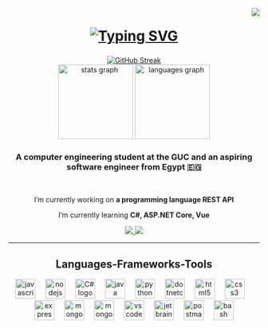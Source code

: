 <img align="right" src="https://visitor-badge.laobi.icu/badge?page_id=OmarAshraf-02.OmarAshraf-02&left_color=%23292C34&right_color=%23BD78E1" />

<h1 align="center">
<a href="https://git.io/typing-svg"><img src="https://readme-typing-svg.herokuapp.com?font=JetBrains+Mono&size=32&duration=2000&pause=1000&color=C3C9DA&center=true&vCenter=true&random=true&width=800&height=120&lines=Hello%2C+I'm+Omar+Ashraf;Welcome+to+my+profile" alt="Typing SVG" /></a>
</h1>


###
<div align="center">
  <a href="https://git.io/streak-stats"><img src="https://streak-stats.demolab.com?user=OmarAshraf-02&theme=onedark&hide_border=true&card_width=535&hide_total_contributions=true" alt="GitHub Streak" /></a>
</div>
<div align="center">
  <img src="https://github-readme-stats.vercel.app/api?username=OmarAshraf-02&hide_title=false&hide_rank=true&show_icons=true&include_all_commits=true&count_private=true&disable_animations=false&theme=one_dark_pro&locale=en&hide_border=false" height="150" alt="stats graph"  />
  <img src="https://github-readme-stats.vercel.app/api/top-langs?username=OmarAshraf-02&locale=en&hide_title=false&layout=compact&card_width=320&langs_count=5&theme=one_dark_pro&hide_border=false" height="150" alt="languages graph"  />
</div>

###

<h3 align="center">A computer engineering student at the GUC and an aspiring software engineer from Egypt 🇪🇬</h3>

<br/>

<div align="center">
 
 I’m currently working on **a programming language REST API**
 
 I’m currently learning **C#, ASP.NET Core, Vue**

 </div>

 <div align="center">
  <a href="mailto:omar@omarashraf.dev">
    <img src="https://img.shields.io/badge/Email-292C34?style=for-the-badge&logo=gmail&logoColor=BD78E1" />
  </a>
  <a href="https://linkedin.com/in/omarashraf02" target="_blank">
    <img src="https://img.shields.io/badge/LinkedIn-292C34?style=for-the-badge&logo=linkedin&logoColor=BD78E1" />
  </a>
 </div>

 <hr/>

###
<h2 align="center">Languages-Frameworks-Tools</h2>
<div align="center">
  <img src="https://cdn.jsdelivr.net/gh/devicons/devicon/icons/javascript/javascript-original.svg" height="40" alt="javascript logo"  />
  <img width="12" />
  <img src="https://cdn.jsdelivr.net/gh/devicons/devicon/icons/nodejs/nodejs-original-wordmark.svg" height="40" alt="nodejs logo"  />
  <img width="12" />
  <img src="https://cdn.jsdelivr.net/gh/devicons/devicon/icons/csharp/csharp-original.svg" height="40" alt="C# logo"  />
  <img width="12" />
  <img src="https://cdn.jsdelivr.net/gh/devicons/devicon/icons/java/java-original.svg" height="40" alt="java logo"  />
  <img width="12" />
  <img src="https://cdn.jsdelivr.net/gh/devicons/devicon/icons/python/python-original.svg" height="40" alt="python logo"  />
  <img width="12" />
  <img src="https://cdn.jsdelivr.net/gh/devicons/devicon/icons/dotnetcore/dotnetcore-original.svg" height="40" alt="dotnetcore logo"  />
  <img width="12" />
  <img src="https://cdn.jsdelivr.net/gh/devicons/devicon/icons/html5/html5-original.svg" height="40" alt="html5 logo"  />
  <img width="12" />
  <img src="https://cdn.jsdelivr.net/gh/devicons/devicon/icons/css3/css3-original.svg" height="40" alt="css3 logo"  />
  <img width="12" />
  <img src="https://cdn.jsdelivr.net/gh/devicons/devicon/icons/express/express-original.svg" height="40" alt="express logo"  />
  <img width="12" />
  <img src="https://cdn.jsdelivr.net/gh/devicons/devicon/icons/mongodb/mongodb-original-wordmark.svg" height="40" alt="mongodb logo"  />
  <img width="12" />
  <img src="https://cdn.jsdelivr.net/gh/devicons/devicon/icons/mongoose/mongoose-original-wordmark.svg" height="40" alt="mongoose logo"  />
  <img width="12" />
  <img src="https://cdn.jsdelivr.net/gh/devicons/devicon/icons/vscode/vscode-original.svg" height="40" alt="vscode logo"  />
  <img width="12" />
  <img src="https://cdn.jsdelivr.net/gh/devicons/devicon/icons/jetbrains/jetbrains-original.svg" height="40" alt="jetbrains logo"  />
  <img width="12" />
  <img src="https://cdn.jsdelivr.net/gh/devicons/devicon/icons/postman/postman-original.svg" height="40" alt="postman logo"  />
  <img width="12" />
  <img src="https://cdn.jsdelivr.net/gh/devicons/devicon/icons/bash/bash-original.svg" height="40" alt="bash logo"  />
</div>

###

<br clear="both">


